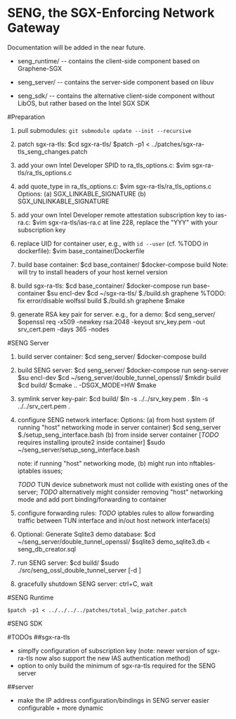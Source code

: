 # SENG, the SGX-Enforcing Network Gateway

Documentation will be added in the near future.

* seng_runtime/ --  contains the client-side component based on Graphene-SGX

* seng_server/  --  contains the server-side component based on libuv

* seng_sdk/ --  contains the alternative client-side component without LibOS, but rather based on the Intel SGX SDK


#Preparation
1. pull submodules:
	`git submodule update --init --recursive`

2. patch sgx-ra-tls:
	$cd sgx-ra-tls/
	$patch -p1 < ../patches/sgx-ra-tls_seng_changes.patch
3. add your own Intel Developer SPID to ra_tls_options.c:
	$vim sgx-ra-tls/ra_tls_options.c
4. add quote_type in ra_tls_options.c:
	$vim sgx-ra-tls/ra_tls_options.c
	Options:
	(a) SGX_LINKABLE_SIGNATURE
	(b) SGX_UNLINKABLE_SIGNATURE
5. add your own Intel Developer remote attestation subscription key to ias-ra.c:
	$vim sgx-ra-tls/ias-ra.c
	at line 228, replace the "YYY" with your subscription key

6. replace UID for container user, e.g., with `id --user` (cf. %TODO in dockerfile):
	$vim base_container/Dockerfile
7. build base container:
	$cd base_container/
	$docker-compose build
	Note: will try to install headers of your host kernel version
8. build sgx-ra-tls:
	$cd base_container/
	$docker-compose run base-container
	$su encl-dev
	$cd ~/sgx-ra-tls/
	$./build.sh graphene  %TODO: fix error/disable wolfssl build
	$./build.sh graphene
	$make

9. generate RSA key pair for server.
	e.g., for a demo:
	$cd seng_server/
	$openssl req -x509 -newkey rsa:2048 -keyout srv_key.pem -out srv_cert.pem -days 365 -nodes

#SENG Server
1. build server container:
	$cd seng_server/
	$docker-compose build
2. build SENG server:
	$cd seng_server/
	$docker-compose run seng-server
	$su encl-dev
	$cd ~/seng_server/double_tunnel_openssl/
	$mkdir build
	$cd build/
	$cmake .. -DSGX_MODE=HW
	$make

3. symlink server key-pair:
	$cd build/
	$ln -s ../../srv_key.pem .
	$ln -s ../../srv_cert.pem .
4. configure SENG network interface:
 	Options:
 	(a) from host system (if running "host" networking mode in server container)
		$cd seng_server
		$./setup_seng_interface.bash
	(b) from inside server container [*TODO* requires installing iproute2 inside container]
		$sudo ~/seng_server/setup_seng_interface.bash
	
	note: if running "host" networking mode, (b) might run into nftables-iptables issues;

	*TODO* TUN device subnetwork must not collide with existing ones of the server;
	*TODO* alternatively might consider removing "host" networking mode and add port binding/forwarding to container
5. configure forwarding rules:
	*TODO* iptables rules to allow forwarding traffic between TUN interface and in/out host network interface(s)

6. Optional: Generate Sqlite3 demo database:
	$cd ~/seng_server/double_tunnel_openssl/
	$sqlite3 demo_sqlite3.db < seng_db_creator.sql

7. run SENG server:
	$cd build/
	$sudo ./src/seng_ossl_double_tunnel_server [-d <db>] <port>
8. gracefully shutdown SENG server:
	ctrl+C, wait

#SENG Runtime

	$patch -p1 < ../../../../patches/total_lwip_patcher.patch


#SENG SDK



#TODOs
##sgx-ra-tls
* simplfy configuration of subscription key (note: newer version of sgx-ra-tls now also support the new IAS authentication method)
* option to only build the minimum of sgx-ra-tls required for the SENG server

##server
* make the IP address configuration/bindings in SENG server easier configurable + more dynamic